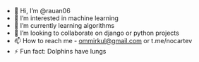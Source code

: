- 👋 Hi, I’m @rauan06
- 👀 I’m interested in machine learning
- 🌱 I’m currently learning algorithms
- 💞️ I’m looking to collaborate on django or python projects
- 📫 How to reach me - ommirkul@gmail.com or t.me/nocartev
- ⚡ Fun fact: Dolphins have lungs

<!---
rauan06/rauan06 is a ✨ special ✨ repository because its `README.md` (this file) appears on your GitHub profile.
You can click the Preview link to take a look at your changes.
--->
